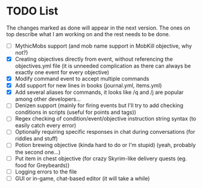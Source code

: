 # TODO List

The changes marked as done will appear in the next version. The ones on top describe what I am working on and the rest needs to be done.

* [ ] MythicMobs support (and mob name support in MobKill objective, why not?)
* [X] Creating objectives directly from event, without referencing the objectives.yml file (it is unneeded complication as there can always be exactly one event for every objective)
* [X] Modify command event to accept multiple commands
* [X] Add support for new lines in books (journal.yml, items.yml)
* [X] Add several aliases for commands, it looks like /q and /j are popular among other developers...
* [ ] Denizen support (mainly for firing events but I'll try to add checking conditions in scripts (useful for points and tags))
* [ ] Regex checking of condition/event/objective instruction string syntax (to easily catch every error)
* [ ] Optionally requiring specific responses in chat during conversations (for riddles and stuff)
* [ ] Potion brewing objective (kinda hard to do or I'm stupid) (yeah, probably the second one...)
* [ ] Put item in chest objective (for crazy Skyrim-like delivery quests (eg. food for Greybeards))
* [ ] Logging errors to the file
* [ ] GUI or in-game, chat-based editor (it will take a while)
